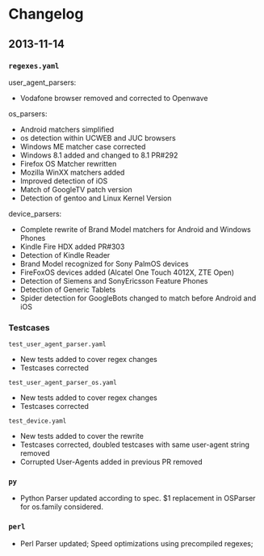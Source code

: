 # Changelog

## 2013-11-14

### `regexes.yaml`

user_agent_parsers:

- Vodafone browser removed and corrected to Openwave

os_parsers:

- Android matchers simplified
- os detection within UCWEB and JUC browsers
- Windows ME matcher case corrected
- Windows 8.1 added and changed to 8.1 PR#292
- Firefox OS Matcher rewritten
- Mozilla WinXX matchers added
- Improved detection of iOS
- Match of GoogleTV patch version
- Detection of gentoo and Linux Kernel Version

device_parsers:

- Complete rewrite of Brand Model matchers for Android and Windows Phones
- Kindle Fire HDX added PR#303
- Detection of Kindle Reader
- Brand Model recognized for Sony PalmOS devices
- FireFoxOS devices added (Alcatel One Touch 4012X, ZTE Open)
- Detection of Siemens and SonyEricsson Feature Phones
- Detection of Generic Tablets
- Spider detection for GoogleBots changed to match before Android and iOS

### Testcases

`test_user_agent_parser.yaml`

- New tests added to cover regex changes
- Testcases corrected

`test_user_agent_parser_os.yaml` 

- New tests added to cover regex changes
- Testcases corrected

`test_device.yaml`

- New tests added to cover the rewrite
- Testcases corrected, doubled testcases with same user-agent string removed
- Corrupted User-Agents added in previous PR removed

### `py`

- Python Parser updated according to spec. $1 replacement in OSParser for os.family considered.

### `perl`

- Perl Parser updated; Speed optimizations using precompiled regexes;
